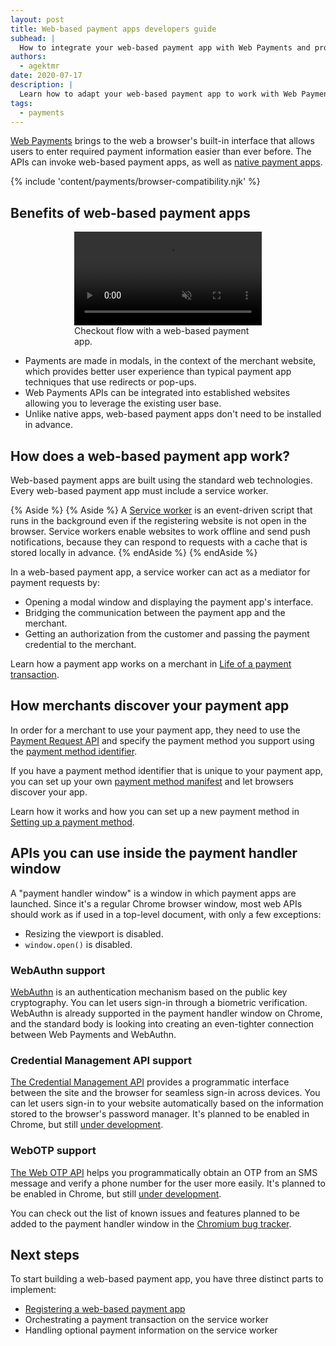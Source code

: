 ```yaml
---
layout: post
title: Web-based payment apps developers guide
subhead: |
  How to integrate your web-based payment app with Web Payments and provide a better user experience for customers.
authors:
  - agektmr
date: 2020-07-17
description: |
  Learn how to adapt your web-based payment app to work with Web Payments and provide a better user experience for customers.
tags:
  - payments
---
```


[Web Payments](/empowering-payment-apps-with-web-payments/#what-is-web-payments)
brings to the web a browser's built-in interface that allows users to enter
required payment information easier than ever before. The APIs can invoke
web-based payment apps, as well as [native payment
apps](/android-payment-apps-overview/).

{% include 'content/payments/browser-compatibility.njk' %}

## Benefits of web-based payment apps

<figure class="w-figure" style="width:300px; margin:auto;">
  <video controls autoplay loop muted class="w-screenshot">
    <source src="https://storage.googleapis.com/web-dev-assets/payments/skip-the-sheet.webm" type="video/webm">
    <source src="https://storage.googleapis.com/web-dev-assets/payments/skip-the-sheet.mp4" type="video/mp4">
  </video>
  <figcaption class="w-figcaption">
    Checkout flow with a web-based payment app.
  </figcaption>
</figure>

* Payments are made in modals, in the context of the merchant website, which
  provides better user experience than typical payment app techniques that use
  redirects or pop-ups.
* Web Payments APIs can be integrated into established websites allowing you to
  leverage the existing user base.
* Unlike native apps, web-based payment apps don't need to be installed in
  advance.

## How does a web-based payment app work?

Web-based payment apps are built using the standard web technologies. Every
web-based payment app must include a service worker.

{% Aside %}
{% Aside %}
A [Service worker](https://developers.google.com/web/fundamentals/primers/service-workers)
is an event-driven script that runs in the background even if the registering
website is not open in the browser. Service workers enable websites to work
offline and send push notifications, because they can respond to requests with
a cache that is stored locally in advance.
{% endAside %}
{% endAside %}

In a web-based payment app, a service worker can act as a mediator for payment
requests by:

* Opening a modal window and displaying the payment app's interface.
* Bridging the communication between the payment app and the merchant.
* Getting an authorization from the customer and passing the payment credential
  to the merchant.

Learn how a payment app works on a merchant in [Life of a payment
transaction](/life-of-a-payment-transaction/).

## How merchants discover your payment app

In order for a merchant to use your payment app, they need to use the [Payment
Request API](https://developer.mozilla.org/docs/Web/API/Payment_Request_API) and
specify the payment method you support using the [payment method
identifier](/setting-up-a-payment-method/#step-1:-provide-the-payment-method-identifier).

If you have a payment method identifier that is unique to your payment app, you
can set up your own [payment method
manifest](/setting-up-a-payment-method/#step-2:-serve-the-payment-method-manifest)
and let browsers discover your app.

Learn how it works and how you can set up a new payment method in [Setting up a
payment method](/setting-up-a-payment-method/).

## APIs you can use inside the payment handler window

A "payment handler window" is a window in which payment apps are launched. Since
it's a regular Chrome browser window, most web APIs should work as if used in a
top-level document, with only a few exceptions:

* Resizing the viewport is disabled.
* `window.open()` is disabled.

### WebAuthn support

[WebAuthn](https://developers.google.com/web/updates/2018/05/webauthn) is an
authentication mechanism based on the public key cryptography. You can let users
sign-in through a biometric verification. WebAuthn is already supported in the
payment handler window on Chrome, and the standard body is looking into creating
an even-tighter connection between Web Payments and WebAuthn.

### Credential Management API support

[The Credential Management
API](https://developers.google.com/web/fundamentals/security/credential-management/)
provides a programmatic interface between the site and the browser for seamless
sign-in across devices. You can let users sign-in to your website automatically
based on the information stored to the browser's password manager. It's planned
to be enabled in Chrome, but still [under
development](https://bugs.chromium.org/p/chromium/issues/detail?id=1052383).

### WebOTP support

[The Web OTP API](/web-otp/) helps you programmatically obtain an
OTP from an SMS message and verify a phone number for the user more easily. It's
planned to be enabled in Chrome, but still [under
development](https://bugs.chromium.org/p/chromium/issues/detail?id=1051930).

You can check out the list of known issues and features planned to be added to
the payment handler window in the [Chromium bug
tracker](https://bugs.chromium.org/u/maxlg@chromium.org/hotlists/Expandable-payment-handler).

## Next steps
To start building a web-based payment app, you have three distinct parts to implement:

* [Registering a web-based payment app](/registering-a-web-based-payment-app)
* Orchestrating a payment transaction on the service worker
* Handling optional payment information on the service worker

